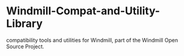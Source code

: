 # Windmill-Compat-and-Utility-Library
compatibility tools and utilities for Windmill, part of the Windmill Open Source Project.
